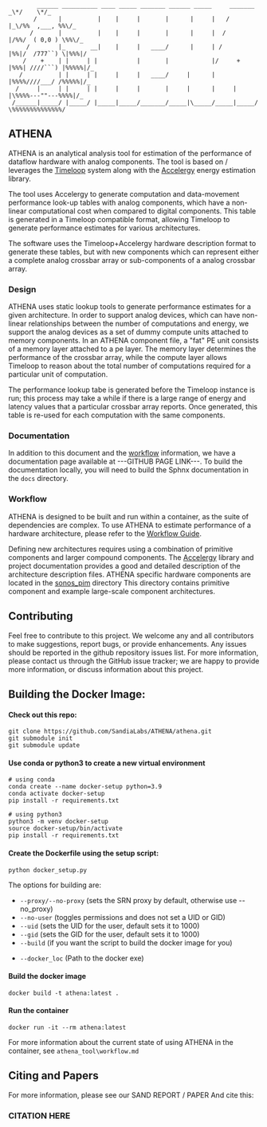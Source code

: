 ```
        ______ __________ ____ _____ _______ ______ _____     _______    _\*/    \*/_
       /      |          |    |     |       |      |     |   /       |_\/%%  ,___, %%\/_
      /       |          |    |     |       |      |     |  /        |/%%/  ( 0,0 ) \%%\/_
     /        |_       __|    |     |   ____/      |     | /         |%%|/  /777``) \|%%%|/
    /    +    | |     | |           |       |            |/     +    |%%%| ////```) |%%%%%|/_
   /          | |     | |     |     |   ____/     |      |           |%%%%////___/ /%%%%%|/_
  /     |     | |     | |     |     |       |     |      |     |     |\%%%%---""---%%%%|/_
 /______|_____/ |_____/ |_____|_____/_______/_____|\_____/_____|_____/ \%%%%%%%%%%%%%%/

```

## ATHENA 

ATHENA is an analytical analysis tool for estimation of the performance of dataflow hardware with analog components.
The tool is based on / leverages the [Timeloop](http://github.com/nvlabs/timeloop) system along with the [Accelergy](https://github.com/Accelergy-Project) energy estimation library. 

The tool uses Accelergy to generate computation and data-movement performance look-up tables with analog components, which have a non-linear computational cost when compared to digital components. This table is generated in a Timeloop compatible format, allowing Timeloop to
generate performance estimates for various architectures.

The software uses the Timeloop+Accelergy hardware description format to generate these tables, but with new components which can represent either a complete analog crossbar array or sub-components of a analog crossbar array.

### Design

ATHENA uses static lookup tools to generate performance estimates for a given architecture. In order to support analog devices, which can have non-linear relationships between the number of computations and energy, we support the analog devices as a set of dummy compute units attached to memory components. In an ATHENA component file, a "fat" PE unit consists of a memory layer attached to a pe layer. The memory layer determines the performance of the crossbar array, while the compute layer allows Timeloop to reason about the total number of computations required for a particular unit of computation. 

The performance lookup tabe is generated before the Timeloop instance is run; this process may take a while if there is a large range of energy and latency values that a particular crossbar array reports. Once generated, this table is re-used for each computation with the same components. 


### Documentation

In addition to this document and the [workflow](#workflow) information, we have a documentation page available at ---GITHUB PAGE LINK---.
To build the documentation locally, you will need to build the Sphnx documentation in the `docs` directory.



### Workflow

ATHENA is designed to be built and run within a container, as the suite of dependencies are complex. To use ATHENA to estimate performance of a hardware architecture, please refer to the [Workflow Guide](./athena_tool/workflow.md).

Defining  new architectures requires using a combination of primitive components and larger compound components. The [Accelergy](https://github.com/Accelergy-Project) library and project documentation provides a good and detailed description of the architecture description files. ATHENA specific hardware components are located in the [sonos_pim](./athena_tool/accelergy_architectures/sonos_pim) directory This directory contains primitive component and example large-scale component architectures.


## Contributing

Feel free to contribute to this project. We welcome any and all contributors to make suggestions, report bugs, or provide enhancements. Any issues should be reported in the github repository issues list. For more information, please contact us through the GitHub issue tracker; we are happy to provide more information, or discuss information about this project. 

## Building the Docker Image:

#### Check out this repo:
```
git clone https://github.com/SandiaLabs/ATHENA/athena.git
git submodule init
git submodule update
```

#### Use conda or python3 to create a new virtual environment
```
# using conda
conda create --name docker-setup python=3.9
conda activate docker-setup
pip install -r requirements.txt

# using python3
python3 -m venv docker-setup
source docker-setup/bin/activate
pip install -r requirements.txt
```

#### Create the Dockerfile using the setup script:
```
python docker_setup.py 
```
The options for building are:
- `--proxy/--no-proxy` (sets the SRN proxy by default, otherwise use --no_proxy)
- `--no-user` (toggles permissions and does not set a UID or GID)
- `--uid` (sets the UID for the user, default sets it to 1000)
- `--gid` (sets the GID for the user, default sets it to 1000)
- `--build` (if you want the script to build the docker image for you)
<!-- - `--version_tag` (if you want to set the tag to something other than 'latest') -->
- `--docker_loc` (Path to the docker exe)

#### Build the docker image
```
docker build -t athena:latest .
```

#### Run the container
```
docker run -it --rm athena:latest 
```
For more information about the current state of using ATHENA in the container, see `athena_tool\workflow.md`


## Citing and Papers 

For more information, please see our SAND REPORT / PAPER And cite this:
### 
### CITATION HERE
